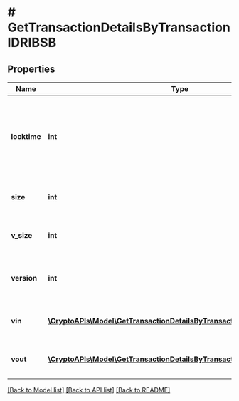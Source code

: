 # # GetTransactionDetailsByTransactionIDRIBSB

## Properties

Name | Type | Description | Notes
------------ | ------------- | ------------- | -------------
**locktime** | **int** | Represents the time at which a particular transaction can be added to the blockchain. |
**size** | **int** | Represents the total size of this transaction. |
**v_size** | **int** | Represents the virtual size of this transaction. |
**version** | **int** | Represents the transaction version number. |
**vin** | [**\CryptoAPIs\Model\GetTransactionDetailsByTransactionIDRIBSBVinInner[]**](GetTransactionDetailsByTransactionIDRIBSBVinInner.md) | Represents the transaction inputs. |
**vout** | [**\CryptoAPIs\Model\GetTransactionDetailsByTransactionIDRIBSBVoutInner[]**](GetTransactionDetailsByTransactionIDRIBSBVoutInner.md) | Represents the transaction outputs. |

[[Back to Model list]](../../README.md#models) [[Back to API list]](../../README.md#endpoints) [[Back to README]](../../README.md)
